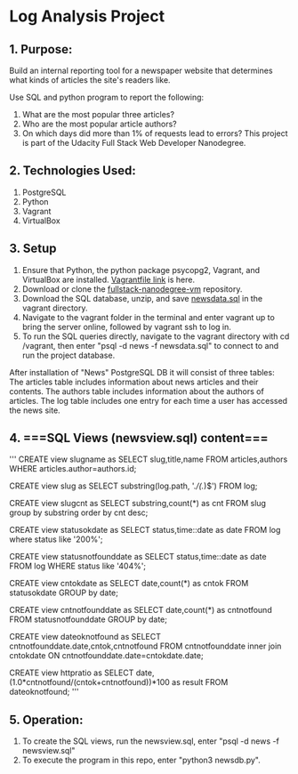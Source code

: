 # Log Analysis Project

## 1. Purpose:
Build an internal reporting tool for a newspaper website that determines what kinds of articles the site's readers like.

Use SQL and python program to report the following:
1. What are the most popular three articles?
2. Who are the most popular article authors?
3. On which days did more than 1% of requests lead to errors?
This project is part of the Udacity Full Stack Web Developer Nanodegree.

## 2. Technologies Used:
1. PostgreSQL
2. Python
3. Vagrant
4. VirtualBox

## 3. Setup
1. Ensure that Python, the python package psycopg2, Vagrant, and VirtualBox are installed. [Vagrantfile link](https://github.com/udacity/fullstack-nanodegree-vm/blob/master/vagrant/Vagrantfile) is here.
2. Download or clone the [fullstack-nanodegree-vm](https://github.com/udacity/fullstack-nanodegree-vm) repository.
3. Download the SQL database, unzip, and save [newsdata.sql](https://d17h27t6h515a5.cloudfront.net/topher/2016/August/57b5f748_newsdata/newsdata.zip) in the vagrant directory.
4. Navigate to the vagrant folder in the terminal and enter vagrant up to bring the server online, followed by vagrant ssh to log in.
5. To run the SQL queries directly, navigate to the vagrant directory with cd /vagrant, then enter "psql -d news -f newsdata.sql" to connect to and run the project database.


After installation of "News" PostgreSQL DB it will consist of three tables:
The articles table includes information about news articles and their contents.
The authors table includes information about the authors of articles.
The log table includes one entry for each time a user has accessed the news site.

## 4. ===SQL Views (newsview.sql) content===
'''
CREATE view slugname as
SELECT slug,title,name
FROM articles,authors
WHERE articles.author=authors.id;

CREATE view slug as
SELECT substring(log.path, '.*/(.*)$')
FROM log;

CREATE view slugcnt as
SELECT substring,count(*) as cnt
FROM slug group by substring
order by cnt desc;

CREATE view statusokdate as
SELECT status,time::date as date
FROM log where status like '200%';

CREATE view statusnotfounddate as
SELECT status,time::date as date
FROM log
WHERE status like '404%';

CREATE view cntokdate as
SELECT date,count(*) as cntok
FROM statusokdate
GROUP by date;

CREATE view cntnotfounddate as
SELECT date,count(*) as cntnotfound
FROM statusnotfounddate
GROUP by date;

CREATE view dateoknotfound as
SELECT cntnotfounddate.date,cntok,cntnotfound
FROM cntnotfounddate inner join cntokdate
ON cntnotfounddate.date=cntokdate.date;

CREATE view httpratio as
SELECT date, (1.0*cntnotfound/(cntok+cntnotfound))*100 as result
FROM dateoknotfound;
'''

## 5. Operation:
1. To create the SQL views, run the newsview.sql, enter "psql -d news -f newsview.sql" 
2. To execute the program in this repo, enter "python3 newsdb.py".
